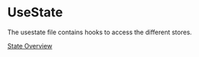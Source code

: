 # UseState
The usestate file contains hooks to access the different stores.

[State Overview](docs/state/Overview.md)